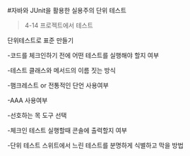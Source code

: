 #자바와 JUnit을 활용한 실용주의 단위 테스트

>4-14 프로젝트에서 테스트

단위테스트로 표준 만들기

-코드를 체크인하기 전에 어떤 테스트를 실행해야 할지 여부

-테스트 클래스와 메서드의 이름 짓는 방식

-햄크레스트 or 전통적인 단언 사용여부

-AAA 사용여부

-선호하는 목 도구 선택

-체크인 테스트 실행할때 콘솔에 출력할지 여부

-단위 테스트 스위트에서 느린 테스트를 분명하게 식별하고 막을 방법


